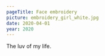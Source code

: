 ```yaml
---
pageTitle: Face embroidery
picture: embroidery_girl_white.jpg
date: 2020-04-01
year: 2020
---
```


The luv of my life.